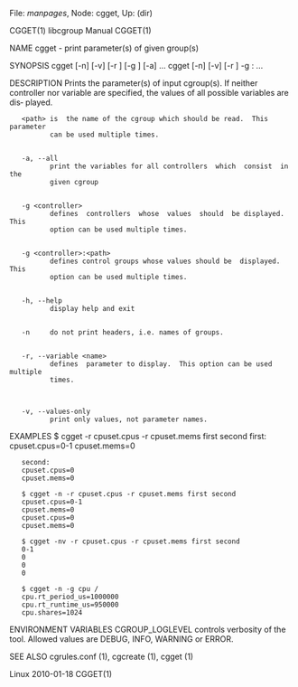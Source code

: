 File: *manpages*,  Node: cgget,  Up: (dir)


CGGET(1)                       libcgroup Manual                       CGGET(1)



NAME
       cgget - print parameter(s) of given group(s)


SYNOPSIS
       cgget [-n] [-v] [-r <name>] [-g <controller>] [-a] <path> ...
       cgget [-n] [-v] [-r <name>] -g <controller>:<path> ...


DESCRIPTION
       Prints  the parameter(s) of input cgroup(s).  If neither controller nor
       variable are specified, the values of all possible variables  are  dis‐
       played.


       <path> is  the name of the cgroup which should be read.  This parameter
              can be used multiple times.


       -a, --all
              print the variables for all controllers  which  consist  in  the
              given cgroup


       -g <controller>
              defines  controllers  whose  values  should  be displayed.  This
              option can be used multiple times.


       -g <controller>:<path>
              defines control groups whose values should be  displayed.   This
              option can be used multiple times.


       -h, --help
              display help and exit


       -n     do not print headers, i.e. names of groups.


       -r, --variable <name>
              defines  parameter to display.  This option can be used multiple
              times.



       -v, --values-only
              print only values, not parameter names.


EXAMPLES
       $ cgget -r cpuset.cpus -r cpuset.mems first second
       first:
       cpuset.cpus=0-1
       cpuset.mems=0

       second:
       cpuset.cpus=0
       cpuset.mems=0

       $ cgget -n -r cpuset.cpus -r cpuset.mems first second
       cpuset.cpus=0-1
       cpuset.mems=0
       cpuset.cpus=0
       cpuset.mems=0

       $ cgget -nv -r cpuset.cpus -r cpuset.mems first second
       0-1
       0
       0
       0

       $ cgget -n -g cpu /
       cpu.rt_period_us=1000000
       cpu.rt_runtime_us=950000
       cpu.shares=1024



ENVIRONMENT VARIABLES
       CGROUP_LOGLEVEL
              controls verbosity of the tool. Allowed values are DEBUG,  INFO,
              WARNING or ERROR.


SEE ALSO
       cgrules.conf (1), cgcreate (1), cgget (1)




Linux                             2010-01-18                          CGGET(1)
